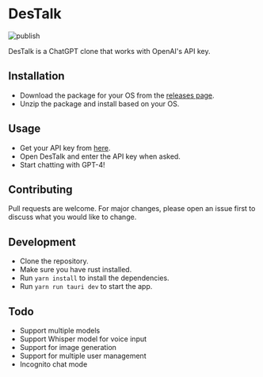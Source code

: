 # DesTalk

![publish](https://github.com/Red-Spaces/DesTalk/actions/workflows/release.yml/badge.svg?branch=stable)

DesTalk is a ChatGPT clone that works with OpenAI's API key.

## Installation

- Download the package for your OS from the [releases page](https://github.com/Red-Spaces/DesTalk/releases).
- Unzip the package and install based on your OS.

## Usage

- Get your API key from [here](https://platform.openai.com/account/api-keys).
- Open DesTalk and enter the API key when asked.
- Start chatting with GPT-4!

## Contributing

Pull requests are welcome. For major changes, please open an issue first to discuss what you would like to change.

## Development

- Clone the repository.
- Make sure you have rust installed.
- Run `yarn install` to install the dependencies.
- Run `yarn run tauri dev` to start the app.

## Todo

- Support multiple models
- Support Whisper model for voice input
- Support for image generation
- Support for multiple user management
- Incognito chat mode
